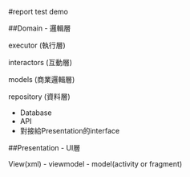 #report test demo


##Domain - 邏輯層

executor (執行層)

interactors (互動層)

models (商業邏輯層)

repository (資料層)
* Database
* API
* 對接給Presentation的interface

##Presentation - UI層

View(xml) - viewmodel - model(activity or fragment)


